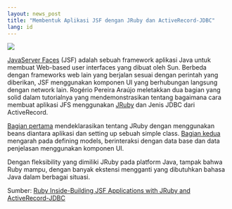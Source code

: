 ```yaml
---
layout: news_post
title: "Membentuk Aplikasi JSF dengan JRuby dan ActiveRecord-JDBC"
lang: id
---
```


![](http://farm3.static.flickr.com/2128/2351434044_1039a418d7_o.jpg)

[JavaServer Faces][1] (JSF) adalah sebuah framework aplikasi Java untuk
membuat Web-based user interfaces yang dibuat oleh Sun. Berbeda dengan
frameworks web lain yang berjalan sesuai dengan perintah yang diberikan,
JSF menggunakan komponen UI yang berhubungan langsung dengan network
lain. Rogério Pereira Araújo meletakkan dua bagian yang solid dalam
tutorialnya yang mendemonstrasikan tentang bagaimana cara membuat
aplikasi JFS menggunakan [JRuby][2] dan Jenis JDBC dari ActiveRecord.

[Bagian pertama][3] mendeklarasikan tentang JRuby dengan menggunakan
beans diantara aplikasi dan setting up sebuah simple class. [Bagian
kedua][4] mengarah pada defining models, berinteraksi dengan data base
dan data penjelasan menggunakan komponen UI.

Dengan fleksibility yang dimiliki JRuby pada platform Java, tampak bahwa
Ruby mampu, dengan banyak ekstensi mengganti yang dibutuhkan bahasa Java
dalam berbagai situasi.

Sumber: [Ruby Inside-Building JSF Applications with JRuby and
ActiveRecord-JDBC][5]



[1]: http://java.sun.com/javaee/javaserverfaces/ 
[2]: http://jruby.codehaus.org/ 
[3]: http://faces.eti.br/2008/03/16/creating-jsf-applications-with-jruby-and-activerecord-jdbc-part-1/ 
[4]: http://faces.eti.br/2008/03/16/creating-jsf-applications-with-jruby-and-activerecord-jdbc-part-2/ 
[5]: http://www.rubyinside.com/building-jsf-applications-with-jruby-and-activerecord-jdbc-817.html 

